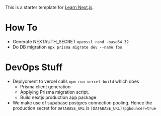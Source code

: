 This is a starter template for [Learn Next.js](https://nextjs.org/learn).

# How To
- Generate NEXTAUTH_SECRET `openssl rand -base64 32`
- Do DB migration `npx prisma migrate dev --name foo`

# DevOps Stuff
- Deplyoment to vercel calls `npm run vercel-build` which does
    - Prisma client generation
    - Applying Prisma migration script. 
    - Build nextjs production app package
- We make use of supabase postgres connection pooling. Hence the production secret for `DATABASE_URL` is `[DATABASE_URL]?pgbouncer=true`    
    
